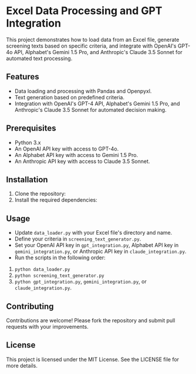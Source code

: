# Excel Data Processing and GPT Integration

This project demonstrates how to load data from an Excel file, generate screening texts based on specific criteria, and integrate with OpenAI's GPT-4o API, Alphabet's Gemini 1.5 Pro, and Anthropic's  Claude 3.5 Sonnet for automated text processing.

## Features

- Data loading and processing with Pandas and Openpyxl.
- Text generation based on predefined criteria.
- Integration with OpenAI's GPT-4 API, Alphabet's Gemini 1.5 Pro, and Anthropic's Claude 3.5 Sonnet for automated decision making.

## Prerequisites

- Python 3.x
- An OpenAI API key with access to GPT-4o.
- An Alphabet API key with access to Gemini 1.5 Pro. 
- An Anthropic API key with access to Claude 3.5 Sonnet.

## Installation

1. Clone the repository:
2. Install the required dependencies:

## Usage

- Update `data_loader.py` with your Excel file's directory and name.
- Define your criteria in `screening_text_generator.py`.
- Set your OpenAI API key in `gpt_integration.py`, Alphabet API key in `gemini_integration.py`, or Anthropic API key in `claude_integration.py`.
- Run the scripts in the following order:
1. `python data_loader.py`
2. `python screening_text_generator.py`
3. `python gpt_integration.py`, `gemini_integration.py`, or `claude_integration.py`.

## Contributing

Contributions are welcome! Please fork the repository and submit pull requests with your improvements.

## License

This project is licensed under the MIT License. See the LICENSE file for more details.
